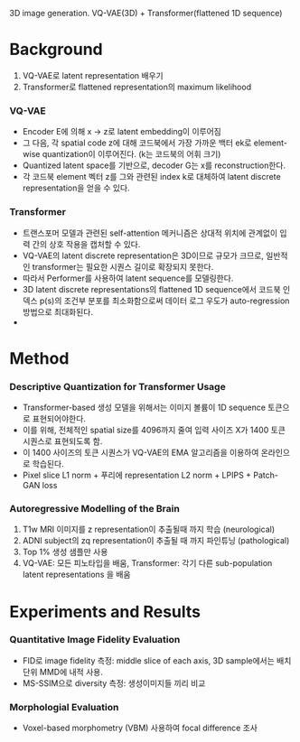 3D image generation. VQ-VAE(3D) + Transformer(flattened 1D sequence)


# Background
1. VQ-VAE로 latent representation 배우기
2. Transformer로 flattened representation의 maximum likelihood 

### VQ-VAE
- Encoder E에 의해 x -> z로 latent embedding이 이루어짐
- 그 다음, 각 spatial code z에 대해 코드북에서 가장 가까운 백터 ek로 element-wise quantization이 이루어진다. (k는 코드북의 어휘 크기)
- Quantized latent space를 기반으로, decoder G는 x를 reconstruction한다.
- 각 코드북 element 벡터 z를 그와 관련된 index k로 대체하여 latent discrete representation을 얻을 수 있다.

### Transformer
- 트랜스포머 모델과 관련된 self-attention 메커니즘은 상대적 위치에 관계없이 입력 간의 상호 작용을 캡처할 수 있다.
- VQ-VAE의 latent discrete representation은 3D이므로 규모가 크므로, 일반적인 transformer는 필요한 시퀀스 길이로 확장되지 못한다.
- 따라서 Performer를 사용하여 latent sequence를 모델링한다. 
- 3D latent discrete representations의 flattened 1D sequence에서 코드북 인덱스 p(s)의 조건부 분포를 최소화함으로써 데이터 로그 우도가 auto-regression 방법으로 최대화된다.
-
# Method
### Descriptive Quantization for Transformer Usage
- Transformer-based 생성 모델을 위해서는 이미지 볼륨이 1D sequence 토큰으로 표현되어야한다.
- 이를 위해, 전체적인 spatial size를 4096까지 줄여 입력 사이즈 X가 1400 토큰 시퀀스로 표현되도록 함.
- 이 1400 사이즈의 토큰 시퀀스가 VQ-VAE의 EMA 알고리즘을 이용하여 온라인으로 학습된다.
- Pixel slice L1 norm + 푸리에 representation L2 norm + LPIPS + Patch-GAN loss 

### Autoregressive Modelling of the Brain
1. T1w MRI 이미지를 z representation이 추출될때 까지 학습 (neurological)
2. ADNI subject의 zq representation이 추출될 때 까지 파인튜닝 (pathological)
3. Top 1% 생성 샘플만 사용
4. VQ-VAE: 모든 피노타입을 배움, Transformer: 각기 다른 sub-population latent representations 을 배움

# Experiments and Results
### Quantitative Image Fidelity Evaluation
- FID로 image fidelity 측정: middle slice of each axis, 3D sample에서는 배치단위 MMD에 내적 사용.
- MS-SSIM으로 diversity 측정: 생성이미지들 끼리 비교 

### Morphologial Evaluation
- Voxel-based morphometry (VBM) 사용하여 focal difference 조사

